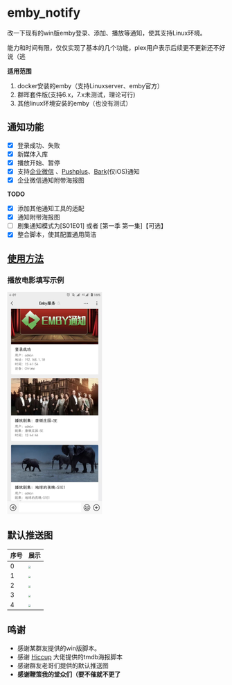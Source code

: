 # emby_notify
改一下现有的win版emby登录、添加、播放等通知，使其支持Linux环境。

能力和时间有限，仅仅实现了基本的几个功能，plex用户表示后续更不更新还不好说（逃

**适用范围**

1. docker安装的emby（支持Linuxserver、emby官方）
2. 群晖套件版(支持6.x，7.x未测试，理论可行)
3. 其他linux环境安装的emby（也没有测试）

## 通知功能

- [x] 登录成功、失败
- [x] 新媒体入库
- [x] 播放开始、暂停
- [x] 支持[企业微信](https://work.weixin.qq.com/) 、[Pushplus](https://www.pushplus.plus/)、[Bark](https://github.com/Finb/Bark)(仅iOS)通知
- [x] 企业微信通知附带海报图

**TODO**

- [x] 添加其他通知工具的适配
- [x] 通知附带海报图
- [ ] 剧集通知模式为[S01E01] 或者 [第一季 第一集]【可选】
- [x] 整合脚本，使其配置通用简洁

## [使用方法](https://qliangw.notion.site/emby_notify-898e4531fa314a9bbc15613778b116f6)


### 播放电影填写示例

   <img src="https://raw.githubusercontent.com/Qliangw/emby_notify/main/img/test1.jpg" style="zoom: 50%;" />
   
   





## 默认推送图

| 序号 | 展示                                                         |
| ---- | ------------------------------------------------------------ |
| 0    | <img src="https://s2.loli.net/2022/03/17/dQCgS5mhX2lBFs9.jpg" style="zoom:33%;" /> |
| 1    | <img src="https://s2.loli.net/2022/03/17/amj947HFM3I5TPl.jpg" style="zoom:33%;" /> |
| 2    | <img src="https://s2.loli.net/2022/03/17/6L9XIStKPChUHlV.jpg" style="zoom:33%;" /> |
| 3   | <img src="https://s2.loli.net/2022/03/18/TBKDNwUdmPcZ8tX.png" style="zoom:33%;" /> |
| 4    | <img src="https://s2.loli.net/2022/03/18/3wsMPkABUFyNO12.png" style="zoom:33%;" /> |



## 鸣谢

- 感谢某群友提供的win版脚本。
- 感谢 [Hiccup](https://github.com/Hiccup90) 大佬提供的tmdb海报脚本
- 感谢群友老哥们提供的默认推送图
- **感谢鞭策我的堂众们（要不催就不更了**
